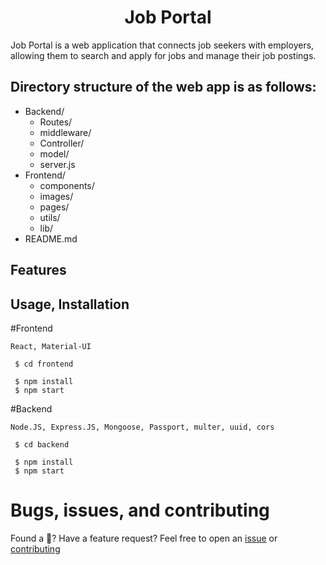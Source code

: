 <h1 align="center"><strong>Job Portal</strong></h1>
 Job Portal is a web application that connects job seekers with employers, allowing them to search and apply for jobs and manage their job postings.

## Directory structure of the web app is as follows:

- Backend/
  - Routes/
  - middleware/
  - Controller/
  - model/
  - server.js
- Frontend/
  - components/
  - images/
  - pages/
  - utils/
  - lib/
- README.md

## Features

## Usage, Installation

#Frontend

`React, Material-UI`

```
 $ cd frontend
```

```
 $ npm install
 $ npm start
```

#Backend

`Node.JS, Express.JS, Mongoose, Passport, multer, uuid, cors`

```
 $ cd backend
```

```
 $ npm install
 $ npm start
```

# Bugs, issues, and contributing

Found a 🐛? Have a feature request? Feel free to open an [issue](https://github.com/Nhat-Kha/jobportal/issues) or [contributing](https://github.com/Nhat-Kha/jobportal)
